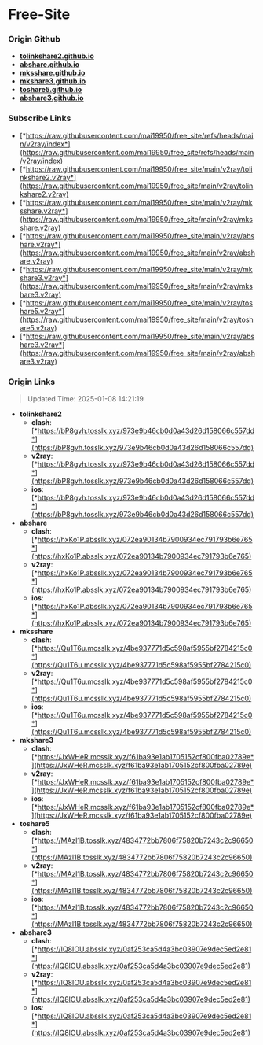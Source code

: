 # Free-Site

### Origin Github

- [**tolinkshare2.github.io**](https://github.com/tolinkshare2/tolinkshare2.github.io)
- [**abshare.github.io**](https://github.com/abshare/abshare.github.io)
- [**mksshare.github.io**](https://github.com/mksshare/mksshare.github.io)
- [**mkshare3.github.io**](https://github.com/mkshare3/mkshare3.github.io)
- [**toshare5.github.io**](https://github.com/toshare5/toshare5.github.io)
- [**abshare3.github.io**](https://github.com/abshare3/abshare3.github.io)

### Subscribe Links

- [*https://raw.githubusercontent.com/mai19950/free_site/refs/heads/main/v2ray/index*](https://raw.githubusercontent.com/mai19950/free_site/refs/heads/main/v2ray/index)
- [*https://raw.githubusercontent.com/mai19950/free_site/main/v2ray/tolinkshare2.v2ray*](https://raw.githubusercontent.com/mai19950/free_site/main/v2ray/tolinkshare2.v2ray)
- [*https://raw.githubusercontent.com/mai19950/free_site/main/v2ray/mksshare.v2ray*](https://raw.githubusercontent.com/mai19950/free_site/main/v2ray/mksshare.v2ray)
- [*https://raw.githubusercontent.com/mai19950/free_site/main/v2ray/abshare.v2ray*](https://raw.githubusercontent.com/mai19950/free_site/main/v2ray/abshare.v2ray)
- [*https://raw.githubusercontent.com/mai19950/free_site/main/v2ray/mkshare3.v2ray*](https://raw.githubusercontent.com/mai19950/free_site/main/v2ray/mkshare3.v2ray)
- [*https://raw.githubusercontent.com/mai19950/free_site/main/v2ray/toshare5.v2ray*](https://raw.githubusercontent.com/mai19950/free_site/main/v2ray/toshare5.v2ray)
- [*https://raw.githubusercontent.com/mai19950/free_site/main/v2ray/abshare3.v2ray*](https://raw.githubusercontent.com/mai19950/free_site/main/v2ray/abshare3.v2ray)

### Origin Links

> Updated Time: 2025-01-08 14:21:19

- **tolinkshare2**
  - **clash**: [*https://bP8gvh.tosslk.xyz/973e9b46cb0d0a43d26d158066c557dd*](https://bP8gvh.tosslk.xyz/973e9b46cb0d0a43d26d158066c557dd)
  - **v2ray**: [*https://bP8gvh.tosslk.xyz/973e9b46cb0d0a43d26d158066c557dd*](https://bP8gvh.tosslk.xyz/973e9b46cb0d0a43d26d158066c557dd)
  - **ios**: [*https://bP8gvh.tosslk.xyz/973e9b46cb0d0a43d26d158066c557dd*](https://bP8gvh.tosslk.xyz/973e9b46cb0d0a43d26d158066c557dd)
- **abshare**
  - **clash**: [*https://hxKo1P.absslk.xyz/072ea90134b7900934ec791793b6e765*](https://hxKo1P.absslk.xyz/072ea90134b7900934ec791793b6e765)
  - **v2ray**: [*https://hxKo1P.absslk.xyz/072ea90134b7900934ec791793b6e765*](https://hxKo1P.absslk.xyz/072ea90134b7900934ec791793b6e765)
  - **ios**: [*https://hxKo1P.absslk.xyz/072ea90134b7900934ec791793b6e765*](https://hxKo1P.absslk.xyz/072ea90134b7900934ec791793b6e765)
- **mksshare**
  - **clash**: [*https://Qu1T6u.mcsslk.xyz/4be937771d5c598af5955bf2784215c0*](https://Qu1T6u.mcsslk.xyz/4be937771d5c598af5955bf2784215c0)
  - **v2ray**: [*https://Qu1T6u.mcsslk.xyz/4be937771d5c598af5955bf2784215c0*](https://Qu1T6u.mcsslk.xyz/4be937771d5c598af5955bf2784215c0)
  - **ios**: [*https://Qu1T6u.mcsslk.xyz/4be937771d5c598af5955bf2784215c0*](https://Qu1T6u.mcsslk.xyz/4be937771d5c598af5955bf2784215c0)
- **mkshare3**
  - **clash**: [*https://JxWHeR.mcsslk.xyz/f61ba93e1ab1705152cf800fba02789e*](https://JxWHeR.mcsslk.xyz/f61ba93e1ab1705152cf800fba02789e)
  - **v2ray**: [*https://JxWHeR.mcsslk.xyz/f61ba93e1ab1705152cf800fba02789e*](https://JxWHeR.mcsslk.xyz/f61ba93e1ab1705152cf800fba02789e)
  - **ios**: [*https://JxWHeR.mcsslk.xyz/f61ba93e1ab1705152cf800fba02789e*](https://JxWHeR.mcsslk.xyz/f61ba93e1ab1705152cf800fba02789e)
- **toshare5**
  - **clash**: [*https://MAzl1B.tosslk.xyz/4834772bb7806f75820b7243c2c96650*](https://MAzl1B.tosslk.xyz/4834772bb7806f75820b7243c2c96650)
  - **v2ray**: [*https://MAzl1B.tosslk.xyz/4834772bb7806f75820b7243c2c96650*](https://MAzl1B.tosslk.xyz/4834772bb7806f75820b7243c2c96650)
  - **ios**: [*https://MAzl1B.tosslk.xyz/4834772bb7806f75820b7243c2c96650*](https://MAzl1B.tosslk.xyz/4834772bb7806f75820b7243c2c96650)
- **abshare3**
  - **clash**: [*https://IQ8IOU.absslk.xyz/0af253ca5d4a3bc03907e9dec5ed2e81*](https://IQ8IOU.absslk.xyz/0af253ca5d4a3bc03907e9dec5ed2e81)
  - **v2ray**: [*https://IQ8IOU.absslk.xyz/0af253ca5d4a3bc03907e9dec5ed2e81*](https://IQ8IOU.absslk.xyz/0af253ca5d4a3bc03907e9dec5ed2e81)
  - **ios**: [*https://IQ8IOU.absslk.xyz/0af253ca5d4a3bc03907e9dec5ed2e81*](https://IQ8IOU.absslk.xyz/0af253ca5d4a3bc03907e9dec5ed2e81)
